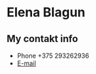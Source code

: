 # Elena Blagun

## My contakt info

* Phone +375 293262936
* [E-mail](https://mail.google.com/mail/u/0/#inbox)